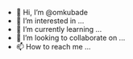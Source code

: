 - 👋 Hi, I’m @omkubade
- 👀 I’m interested in ...
- 🌱 I’m currently learning ...
- 💞️ I’m looking to collaborate on ...
- 📫 How to reach me ...

<!---
omkubade/omkubade is a ✨ special ✨ repository because its `README.md` (this file) appears on your GitHub profile.
You can click the Preview link to take a look at your changes.
--->
